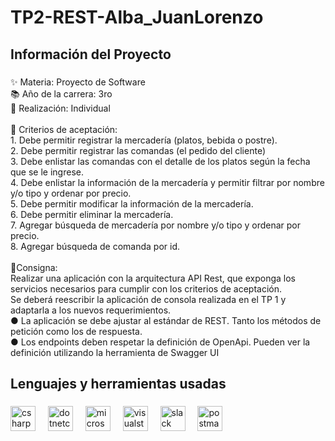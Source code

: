 <h1 align="left">TP2-REST-Alba_JuanLorenzo</h1>

###

<h2 align="left">Información del Proyecto</h2>

###

<p align="left">✨ Materia: Proyecto de Software<br>📚 Año de la carrera: 3ro<br>🎯 Realización: Individual<br><br>🎲 Criterios de aceptación:<br>1. Debe permitir registrar la mercadería (platos, bebida o postre).<br>2. Debe permitir registrar las comandas (el pedido del cliente)<br>3. Debe enlistar las comandas con el detalle de los platos según la fecha que se le ingrese.<br>4. Debe enlistar la información de la mercadería y permitir filtrar por nombre y/o tipo y ordenar por precio.<br>5. Debe permitir modificar la información de la mercadería.<br>6. Debe permitir eliminar la mercadería.<br>7. Agregar búsqueda de mercadería por nombre y/o tipo y ordenar por precio.<br>8. Agregar búsqueda de comanda por id.<br><br>📌Consigna:<br>Realizar una aplicación con la arquitectura API Rest, que exponga los servicios necesarios para cumplir con los criterios de aceptación.<br>Se deberá reescribir la aplicación de consola realizada en el TP 1 y adaptarla a los nuevos requerimientos.<br>● La aplicación se debe ajustar al estándar de REST. Tanto los métodos de petición como los de respuesta.<br>● Los endpoints deben respetar la definición de OpenApi. Pueden ver la definición utilizando la herramienta de Swagger UI</p>

###

<h2 align="left">Lenguajes y herramientas usadas</h2>

###

<div align="left">
  <img src="https://cdn.jsdelivr.net/gh/devicons/devicon/icons/csharp/csharp-original.svg" height="40" alt="csharp logo"  />
  <img width="12" />
  <img src="https://cdn.jsdelivr.net/gh/devicons/devicon/icons/dotnetcore/dotnetcore-original.svg" height="40" alt="dotnetcore logo"  />
  <img width="12" />
  <img src="https://cdn.simpleicons.org/microsoftsqlserver/CC2927" height="40" alt="microsoftsqlserver logo"  />
  <img width="12" />
  <img src="https://skillicons.dev/icons?i=visualstudio" height="40" alt="visualstudio logo"  />
  <img width="12" />
  <img src="https://cdn.jsdelivr.net/gh/devicons/devicon/icons/slack/slack-original.svg" height="40" alt="slack logo"  />
  <img width="12" />
  <img src="https://skillicons.dev/icons?i=postman" height="40" alt="postman logo"  />
</div>

###
